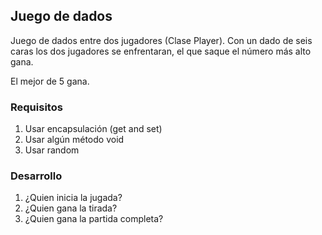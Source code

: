 ## Juego de dados

Juego de dados entre dos jugadores (Clase Player).
Con un dado de seis caras los dos jugadores se enfrentaran, el 
que saque el número más alto gana.

El mejor de 5 gana.

### Requisitos
1. Usar encapsulación (get and set)
2. Usar algún método void
3. Usar random

### Desarrollo
1. ¿Quien inicia la jugada?
2. ¿Quien gana la tirada?
3. ¿Quien gana la partida completa?
 
